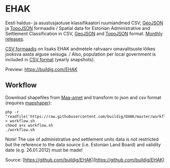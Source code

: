 # EHAK

Eesti haldus- ja asustusjaotuse klassifikaatori ruumiandmed CSV, [GeoJSON](http://geojson.org/) ja [TopoJSON](https://github.com/topojson/topojson) formaadis / Spatial data for Estonian Administrative and Settlement Classification in CSV, [GeoJSON](http://geojson.org/) and [TopoJSON](https://github.com/topojson/topojson) format. [Monthly releases](https://github.com/buildig/EHAK/releases).

[CSV formaadis](https://github.com/buildig/EHAK/blob/master/csv/omavalitsus_rahvaarv.csv) on lisaks EHAK andmetele rahvaarv omavalitsuste lõikes jooksva aasta alguse seisuga. / Also, population per local government is included in [CSV format](https://github.com/buildig/EHAK/blob/master/csv/omavalitsus_rahvaarv.csv) (yearly snapshots).

Preview: https://buildig.com/EHAK

## Workflow

Download shapefiles from [Maa-amet](http://geoportaal.maaamet.ee/eng/Maps-and-Data/Administrative-and-Settlement-Division-p312.html) and transform to json and csv format (requires [mapshaper](https://www.npmjs.com/package/mapshaper/tutorial)):
```
php -r "readfile('https://raw.githubusercontent.com/buildig/EHAK/master/workflow.sh');" > workflow.sh
chmod a+x workflow.sh
./workflow.sh
```
Note! The use of administrative and settlement units data is not restricted but the reference to the data source (i.e. Estonian Land Board) and validity date (e.g. 26.01.2012) must be made!

Source: [https://github.com/buildig/EHAK](https://github.com/buildig/EHAK)
